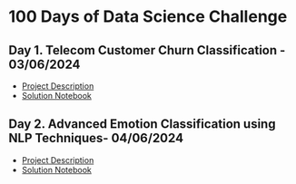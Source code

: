 # 100 Days of Data Science Challenge

## Day 1. Telecom Customer Churn Classification - 03/06/2024

- [Project Description](https://github.com/vatsalparikh07/100-days-of-data-science-challenge/tree/main/Day%201.%20Telecom%20Customer%20Churn%20Classification)
- [Solution Notebook](https://github.com/vatsalparikh07/100-days-of-data-science-challenge/blob/main/Day%201.%20Telecom%20Customer%20Churn%20Classification/solution.ipynb)

## Day 2. Advanced Emotion Classification using NLP Techniques- 04/06/2024

- [Project Description](https://github.com/vatsalparikh07/100-days-of-data-science-challenge/tree/main/Day%202.%20Advanced%20Emotion%20Classification%20Using%20NLP%20Techniques)
- [Solution Notebook](https://github.com/vatsalparikh07/100-days-of-data-science-challenge/blob/main/Day%202.%20Advanced%20Emotion%20Classification%20Using%20NLP%20Techniques/solution.ipynb)

